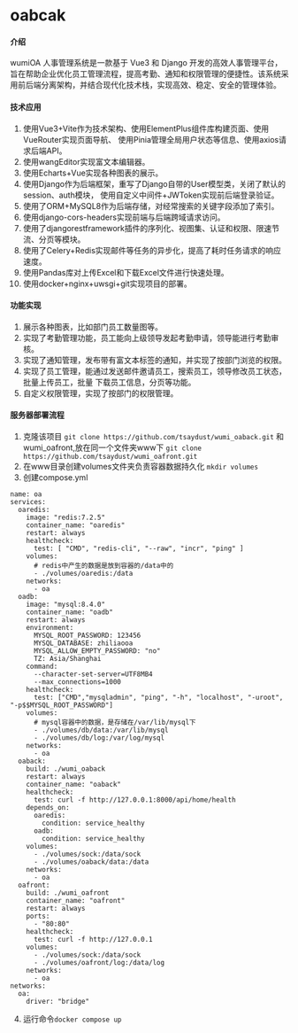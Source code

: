 # oabcak

#### 介绍
wumiOA 人事管理系统是一款基于 Vue3 和 Django 开发的高效人事管理平台，旨在帮助企业优化员工管理流程，提高考勤、通知和权限管理的便捷性。该系统采用前后端分离架构，并结合现代化技术栈，实现高效、稳定、安全的管理体验。

#### 技术应用
1. 使用Vue3+Vite作为技术架构、使用ElementPlus组件库构建页面、使用VueRouter实现页面导航、 使用Pinia管理全局用户状态等信息、使用axios请求后端API。
2. 使用wangEditor实现富文本编辑器。
3. 使用Echarts+Vue实现各种图表的展示。
4. 使用Django作为后端框架，重写了Django自带的User模型类，关闭了默认的session、auth模块， 使用自定义中间件+JWToken实现前后端登录验证。
5. 使用了ORM+MySQL8作为后端存储，对经常搜索的关键字段添加了索引。
6. 使用django-cors-headers实现前端与后端跨域请求访问。
7. 使用了djangorestframework插件的序列化、视图集、认证和权限、限速节流、分页等模块。
8. 使用了Celery+Redis实现邮件等任务的异步化，提高了耗时任务请求的响应速度。
9. 使用Pandas库对上传Excel和下载Excel文件进行快速处理。
10. 使用docker+nginx+uwsgi+git实现项目的部署。

#### 功能实现
1. 展示各种图表，比如部门员工数量图等。
2. 实现了考勤管理功能，员工能向上级领导发起考勤申请，领导能进行考勤审核。
3. 实现了通知管理，发布带有富文本标签的通知，并实现了按部门浏览的权限。
4. 实现了员工管理，能通过发送邮件邀请员工，搜索员工，领导修改员工状态，批量上传员工，批量 下载员工信息，分页等功能。
5. 自定义权限管理，实现了按部门的权限管理。

#### 服务器部署流程
1.  克隆该项目
```git clone https://github.com/tsaydust/wumi_oaback.git```
和wumi_oafront,放在同一个文件夹www下
```git clone https://github.com/tsaydust/wumi_oafront.git```
2.  在www目录创建volumes文件夹负责容器数据持久化
```mkdir volumes```
3.  创建compose.yml
```
name: oa
services:
  oaredis:
    image: "redis:7.2.5"
    container_name: "oaredis"
    restart: always
    healthcheck:
      test: [ "CMD", "redis-cli", "--raw", "incr", "ping" ]
    volumes:
      # redis中产生的数据是放到容器的/data中的
      - ./volumes/oaredis:/data
    networks:
      - oa
  oadb:
    image: "mysql:8.4.0"
    container_name: "oadb"
    restart: always
    environment:
      MYSQL_ROOT_PASSWORD: 123456
      MYSQL_DATABASE: zhiliaooa
      MYSQL_ALLOW_EMPTY_PASSWORD: "no"
      TZ: Asia/Shanghai
    command:
      --character-set-server=UTF8MB4
      --max_connections=1000
    healthcheck:
      test: ["CMD","mysqladmin", "ping", "-h", "localhost", "-uroot", "-p$$MYSQL_ROOT_PASSWORD"]
    volumes:
      # mysql容器中的数据，是存储在/var/lib/mysql下
      - ./volumes/db/data:/var/lib/mysql
      - ./volumes/db/log:/var/log/mysql
    networks:
      - oa
  oaback:
    build: ./wumi_oaback
    restart: always
    container_name: "oaback"
    healthcheck:
      test: curl -f http://127.0.0.1:8000/api/home/health
    depends_on:
      oaredis:
        condition: service_healthy
      oadb:
        condition: service_healthy
    volumes:
      - ./volumes/sock:/data/sock
      - ./volumes/oaback/data:/data
    networks:
      - oa
  oafront:
    build: ./wumi_oafront
    container_name: "oafront"
    restart: always
    ports:
      - "80:80"
    healthcheck:
      test: curl -f http://127.0.0.1
    volumes:
      - ./volumes/sock:/data/sock
      - ./volumes/oafront/log:/data/log
    networks:
      - oa
networks:
  oa:
    driver: "bridge"

```
4. 运行命令```docker compose up```



